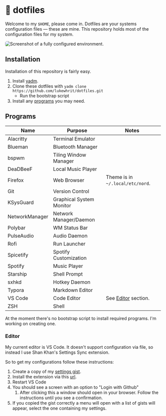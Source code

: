 # 🍙 dotfiles

Welcome to my `$HOME`, please come in. Dotfiles are your systems configuration files &mdash; these are mine. This repository holds most of the configuration files for my system.

<img
  src="./cover.png"
  alt="Screenshot of a fully configured environment."
  style="border-radius: 5px;"
/>

## Installation

Installation of this repository is fairly easy.

1. Install [yadm](https://yadm.io/#).
2. Clone these dotfiles with `yadm clone https://github.com/lukewhrit/dotfiles.git`
   * Run the bootstrap script
3. Install any [programs](#programs) you may need.

## Programs

| Name           | Purpose                  | Notes                            |
|----------------|--------------------------|----------------------------------|
| Alacritty      | Terminal Emulator        |                                  |
| Blueman        | Bluetooth Manager        |                                  |
| bspwm          | Tiling Window Manager    |                                  |
| DeaDBeeF       | Local Music Player       |                                  |
| Firefox        | Web Browser              | Theme is in `~/.local/etc/nord`. |
| Git            | Version Control          |                                  |
| KSysGuard      | Graphical System Monitor |                                  |
| NetworkManager | Network Manager/Daemon   |                                  |
| Polybar        | WM Status Bar            |                                  |
| PulseAudio     | Audio Daemon             |                                  |
| Rofi           | Run Launcher             |                                  |
| Spicetify      | Spotify Customization    |                                  |
| Spotify        | Music Player             |                                  |
| Starship       | Shell Prompt             |                                  |
| sxhkd          | Hotkey Daemon            |                                  |
| Typora         | Markdown Editor          |                                  |
| VS Code        | Code Editor              | See [Editor](#editor) section.   |
| ZSH            | Shell                    |                                  |

At the moment there's no bootstrap script to install required programs. I'm working on creating one.

### Editor

My current editor is VS Code. It doesn't support configuration via file, so instead I use Shan Khan's Settings Sync extension.

So to get my configurations follow these instructions:

1. Create a copy of my [settings gist](https://gist.github.com/324Luke/39fde10578be53782788aeccea116f55).
2. Install the extension via this [url](https://marketplace.visualstudio.com/items?itemName=Shan.code-settings-sync).
3. Restart VS Code
4. You should see a screen with an option to "Login with Github"
   1. After clicking this a window should open in your browser. Follow the instructions until you see a confirmation.
5. If you copied the gist correctly a menu will open with a list of gists will appear, select the one containing my settings.
